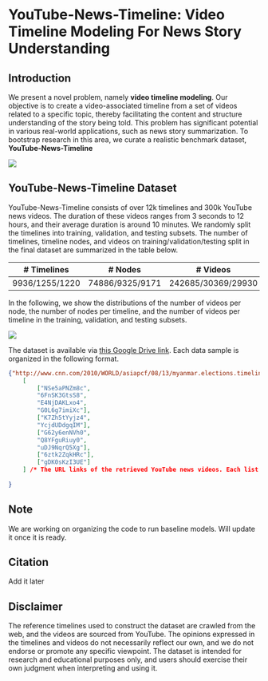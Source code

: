  # YouTube-News-Timeline: Video Timeline Modeling For News Story Understanding

## Introduction

We present a novel problem, namely **video timeline modeling**. Our objective is to create a video-associated timeline from a set of videos related to a specific topic, thereby facilitating the content and structure understanding of the story being told. This problem has significant potential in various real-world applications, such as news story summarization. To bootstrap research in this area, we curate a realistic benchmark dataset, **YouTube-News-Timeline**


![](https://github.com/google-research/google-research/tree/master/video_timeline_modeling/vtm.png)


## YouTube-News-Timeline Dataset

YouTube-News-Timeline consists of over 12k timelines and 300k YouTube news videos. The duration of these videos ranges from 3 seconds to 12 hours, and their average duration is around 10 minutes. We randomly split the timelines into training, validation, and testing subsets. The number of timelines, timeline nodes, and videos on training/validation/testing split in the final dataset are summarized in the table below. 

| # Timelines | # Nodes | # Videos|
| -------- | -------- | -------- |
|9936/1255/1220|74886/9325/9171|242685/30369/29930|

In the following, we show the distributions of the number of videos per node, the number of nodes per timeline, and the number of videos per timeline in the training, validation, and testing subsets.

![](https://github.com/google-research/google-research/tree/master/video_timeline_modeling/data_dist.png)

The dataset is available via [this Google Drive link](https://drive.google.com/file/d/12u-BLhdJR_YDCBWmNmIj-yzpR9HlalrK/view?usp=sharing). Each data sample is organized in the following format.

```json
{"http://www.cnn.com/2010/WORLD/asiapcf/08/13/myanmar.elections.timeline/index.html":  // The URL link of the webpage where we crawl the timeline.
    [
        ["NSe5aPNZm8c",  
        "6FnSK3GtsS8",
        "E4NjDAKLxo4",
        "G0L6g7imiXc"],
        ["K7Zh5tYyjz4",
        "YcjdUDdgqIM"],
        ["G62y6enNVh0",
        "Q8YFguRiuy0",
        "uDJ9NqrQ5Xg"],
        ["6ztk2ZqkHRc"],
        ["gDK0sKzI3UE"]
    ] /* The URL links of the retrieved YouTube news videos. Each list in the nested list corresponds to one node on the timeline. These nodes are ordered in the nested list. */
    
}
```

## Note
We are working on organizing the code to run baseline models. Will update it once it is ready.

## Citation 

Add it later

## Disclaimer
The reference timelines used to construct the dataset are crawled from the web, and the videos are sourced from YouTube. The opinions expressed in the timelines and videos do not necessarily reflect our own, and we do not endorse or promote any specific viewpoint. The dataset is intended for research and educational purposes only, and users should exercise their own judgment when interpreting and using it.